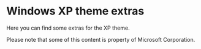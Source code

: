 # Windows XP theme extras

Here you can find some extras for the XP theme.

Please note that some of this content is property of Microsoft Corporation.